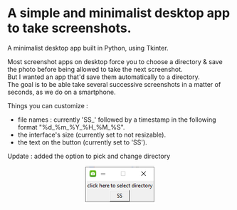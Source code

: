 # A simple and minimalist desktop app to take screenshots. #

A minimalist desktop app built in Python, using Tkinter.  
  
Most screenshot apps on desktop force you to choose a directory & save the photo before being allowed to take the next screenshot.  
But I wanted an app that'd save them automatically to a directory.  
The goal is to be able take several successive screenshots in a matter of seconds, as we do on a smartphone.
  
Things you can customize :
- file names : currently 'SS_' followed by a timestamp in the following format "%d_%m_%Y_%H_%M_%S".
- the interface's size (currently set to not resizable).
- the text on the button (currently set to 'SS').

Update : added the option to pick and change directory

<div align="center">
  <img src="SS_interface.PNG" alt="screenshot app for desktop" />
</div>
